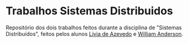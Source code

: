 # Trabalhos Sistemas Distribuidos
Repositório dos dois trabalhos feitos durante a disciplina de "Sistemas Distribuídos", feitos pelos alunos [Lívia de Azevedo](https://github.com/liviadeazevedo) e [William Anderson](https://github.com/wabgomes).
